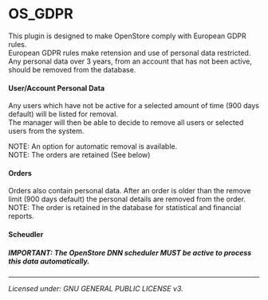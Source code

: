 # OS_GDPR

This plugin is designed to make OpenStore comply with European GDPR rules.  
European GDPR rules make retension and use of personal data restricted.  
Any personal data over 3 years, from an account that has not been active, should be removed from the database.  

#### User/Account Personal Data
Any users which have not be active for a selected amount of time (900 days default) will be listed for removal.  
The manager will then be able to decide to remove all users or selected users from the system.

NOTE: An option for automatic removal is available.  
NOTE: The orders are retained (See below) 

#### Orders
Orders also contain personal data. After an order is older than the remove limit (900 days default) the personal details are removed from the order.  
NOTE: The order is retained in the database for statistical and financial reports.  

#### Scheudler
##### IMPORTANT: The OpenStore DNN scheduler MUST be active to process this data automatically.

---
*Licensed under: GNU GENERAL PUBLIC LICENSE v3.*
